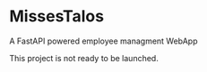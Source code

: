 # MissesTalos
A FastAPI powered employee managment WebApp

This project is not ready to be launched.